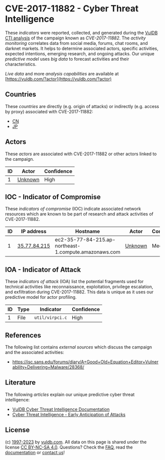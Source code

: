 # CVE-2017-11882 - Cyber Threat Intelligence

These _indicators_ were reported, collected, and generated during the [VulDB CTI analysis](https://vuldb.com/?kb.cti) of the campaign known as _CVE-2017-11882_. The _activity monitoring_ correlates data from social media, forums, chat rooms, and darknet markets. It helps to determine associated actors, specific activities, expected intentions, emerging research, and ongoing attacks. Our unique _predictive model_ uses _big data_ to forecast activities and their characteristics.

_Live data_ and more _analysis capabilities_ are available at [https://vuldb.com/?actor](https://vuldb.com/?actor)

## Countries

These _countries_ are directly (e.g. origin of attacks) or indirectly (e.g. access by proxy) associated with CVE-2017-11882:

* [CN](https://vuldb.com/?country.cn)
* [JP](https://vuldb.com/?country.jp)

## Actors

These _actors_ are associated with CVE-2017-11882 or other actors linked to the campaign.

ID | Actor | Confidence
-- | ----- | ----------
1 | [Unknown](https://vuldb.com/?actor.unknown) | High

## IOC - Indicator of Compromise

These _indicators of compromise_ (IOC) indicate associated network resources which are known to be part of research and attack activities of CVE-2017-11882.

ID | IP address | Hostname | Actor | Confidence
-- | ---------- | -------- | ----- | ----------
1 | [35.77.84.215](https://vuldb.com/?ip.35.77.84.215) | ec2-35-77-84-215.ap-northeast-1.compute.amazonaws.com | [Unknown](https://vuldb.com/?actor.unknown) | Medium

## IOA - Indicator of Attack

These _indicators of attack_ (IOA) list the potential fragments used for technical activities like reconnaissance, exploitation, privilege escalation, and exfiltration during CVE-2017-11882. This data is unique as it uses our predictive model for actor profiling.

ID | Type | Indicator | Confidence
-- | ---- | --------- | ----------
1 | File | `util/virpci.c` | High

## References

The following list contains _external sources_ which discuss the campaign and the associated activities:

* https://isc.sans.edu/forums/diary/A+Good+Old+Equation+Editor+Vulnerability+Delivering+Malware/28368/

## Literature

The following _articles_ explain our unique predictive cyber threat intelligence:

* [VulDB Cyber Threat Intelligence Documentation](https://vuldb.com/?kb.cti)
* [Cyber Threat Intelligence - Early Anticipation of Attacks](https://www.scip.ch/en/?labs.20201022)

## License

(c) [1997-2023](https://vuldb.com/?kb.changelog) by [vuldb.com](https://vuldb.com/?kb.about). All data on this page is shared under the license [CC BY-NC-SA 4.0](https://creativecommons.org/licenses/by-nc-sa/4.0/). Questions? Check the [FAQ](https://vuldb.com/?kb.faq), read the [documentation](https://vuldb.com/?kb) or [contact us](https://vuldb.com/?contact)!
